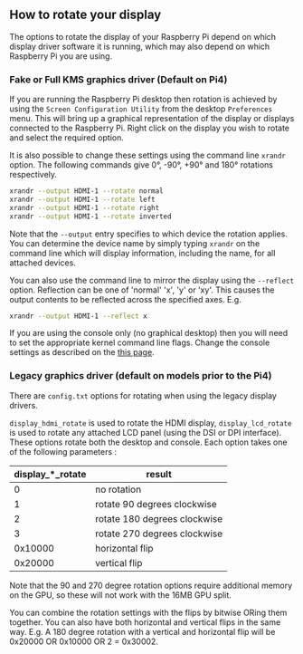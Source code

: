 ## How to rotate your display

The options to rotate the display of your Raspberry Pi depend on which display driver software it is running, which may also depend on which Raspberry Pi you are using. 

### Fake or Full KMS graphics driver (Default on Pi4)

If you are running the Raspberry Pi desktop then rotation is achieved by using the `Screen Configuration Utility` from the desktop `Preferences` menu. This will bring up a graphical representation of the display or displays connected to the Raspberry Pi. Right click on the display you wish to rotate and select the required option.

It is also possible to change these settings using the command line `xrandr` option. The following commands give 0°, -90°, +90° and 180° rotations respectively. 

```bash
xrandr --output HDMI-1 --rotate normal
xrandr --output HDMI-1 --rotate left 
xrandr --output HDMI-1 --rotate right
xrandr --output HDMI-1 --rotate inverted
```

Note that the `--output` entry specifies to which device the rotation applies. You can determine the device name by simply typing `xrandr` on the command line which will display information, including the name, for all attached devices.

You can also use the command line to mirror the display using the `--reflect` option. Reflection can be one of 'normal' 'x', 'y' or 'xy'. This causes the output contents to be reflected across the specified axes. E.g.

```bash
xrandr --output HDMI-1 --reflect x
```

If you are using the console only (no graphical desktop) then you will need to set the appropriate kernel command line flags. Change the console settings as described on the [this page](./cmdline-txt.md).

### Legacy graphics driver (default on models prior to the Pi4)

There are `config.txt` options for rotating when using the legacy display drivers. 

`display_hdmi_rotate` is used to rotate the HDMI display, `display_lcd_rotate` is used to rotate any attached LCD panel (using the DSI or DPI interface). These options rotate both the desktop and console. Each option takes one of the following parameters :

| display_*_rotate | result |
| --- | --- |
| 0 | no rotation |
| 1 | rotate 90 degrees clockwise |
| 2 | rotate 180 degrees clockwise |
| 3 | rotate 270 degrees clockwise |
| 0x10000 | horizontal flip |
| 0x20000 | vertical flip |
Note that the 90 and 270 degree rotation options require additional memory on the GPU, so these will not work with the 16MB GPU split.

You can combine the rotation settings with the flips by bitwise ORing them together. You can also have both horizontal and vertical flips in the same way. E.g. A 180 degree rotation with a vertical and horizontal flip will be 0x20000 OR 0x10000 OR 2 = 0x30002.
